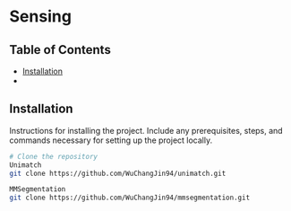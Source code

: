 # Sensing

## Table of Contents

- [Installation](#installation)
- 
## Installation

Instructions for installing the project. Include any prerequisites, steps, and commands necessary for setting up the project locally.

```bash
# Clone the repository
Unimatch
git clone https://github.com/WuChangJin94/unimatch.git

MMSegmentation
git clone https://github.com/WuChangJin94/mmsegmentation.git
